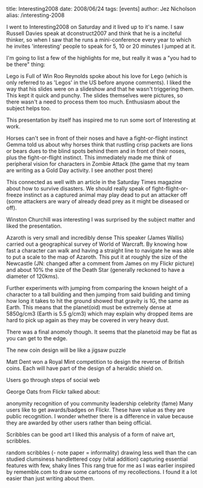 title: Interesting2008
date: 2008/06/24
tags: [events]
author: Jez Nicholson
alias: /interesting-2008

I went to Interesting2008 on Saturday and it lived up to it's name. I saw Russell Davies speak at dconstruct2007 and think that he is a inciteful thinker, so when I saw that he runs a mini-conference every year to which he invites 'interesting' people to speak for 5, 10 or 20 minutes I jumped at it.

I'm going to list a few of the highlights for me, but really it was a "you had to be there" thing:

Lego is Full of Win
Roo Reynolds spoke about his love for Lego (which is only referred to as 'Legos' in the US before anyone comments). I liked the way that his slides were on a slideshow and that he wasn't triggering them. This kept it quick and punchy. The slides themselves were pictures, so there wasn't a need to process them too much. Enthusiasm about the subject helps too.

This presentation by itself has inspired me to run some sort of Interesting at work.

Horses can't see in front of their noses and have a fight-or-flight instinct
Gemma told us about why horses think that rustling crisp packets are lions or bears dues to the blind spots behind them and in front of their noses, plus the fight-or-flight instinct. This immediately made me think of peripheral vision for characters in Zombie Attack (the game that my team are writing as a Gold Day activity. I see another post there)

This connected as well with an article in the Saturday Times magazine about how to survive disasters. We should really speak of fight-flight-or-freeze instinct as a captured animal may play dead to put an attacker off (some attackers are wary of already dead prey as it might be diseased or off).

Winston Churchill was interesting
I was surprised by the subject matter and liked the presentation.

Azaroth is very small and incredibly dense
This speaker (James Wallis) carried out a geographical survey of World of Warcraft. By knowing how fast a character can walk and having a straight line to navigate he was able to put a scale to the map of Azaroth. This put it at roughly the size of the Newcastle (JN: changed after a comment from James on my Flickr picture) and about 10% the size of the Death Star (generally reckoned to have a diameter of 120kms).

Further experiments with jumping from comparing the known height of a character to a tall building and then jumping from said building and timing how long it takes to hit the ground showed that gravity is 1G, the same as Earth. This means that the planet(oid) must be extremely dense at 5850g/cm3 (Earth is 5.5 g/cm3) which may explain why dropped items are hard to pick up again as they may be covered in very heavy dust.

There was a final anomoly though. It seems that the planetoid may be flat as you can get to the edge.

The new coin design will be like a jigsaw puzzle

Matt Dent won a Royal Mint competition to design the reverse of British coins. Each will have part of the design of a heraldic shield on.

Users go through steps of social web

George Oats from Flickr talked about:

anonymity
recognition of you
community
leadership
celebrity (fame)
Many users like to get awards/badges on Flickr. These have value as they are public recognition. I wonder whether there is a difference in value because they are awarded by other users rather than being official.

Scribbles can be good art
I liked this analysis of a form of naive art, scribbles.

random scribbles (- note paper = informality)
drawing less well than the can
studied clumsiness
handlettered copy (vital addition)
capturing essential features with few, shaky lines
This rang true for me as I was earlier inspired by rememble.com to draw some cartoons of my recollections. I found it a lot easier than just writing about them.